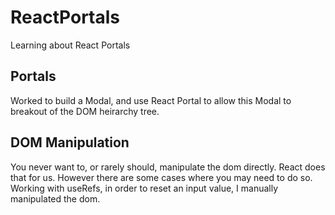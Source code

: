 # ReactPortals
Learning about React Portals

## Portals
Worked to build a Modal, and use React Portal to allow this Modal to breakout of the DOM heirarchy tree. 

## DOM Manipulation
You never want to, or rarely should, manipulate the dom directly. React does that for us. However there are some cases where you may need to do so. 
Working with useRefs, in order to reset an input value, I manually manipulated the dom. 

